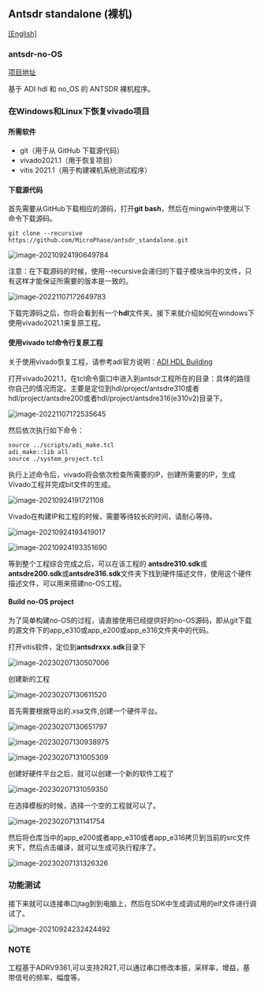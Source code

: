## Antsdr standalone (裸机) 

[[English]](../../../../../html/device_and_usage_manual/ANTSDR_E_Series_Module/ANTSDR_E310_Reference_Manual/Antsdr_standalone.html)

### antsdr-no-OS
[项目地址](https://github.com/MicroPhase/antsdr_standalone)

基于 ADI hdl 和 no_OS 的 ANTSDR 裸机程序。

### 在Windows和Linux下恢复vivado项目

#### 所需软件

- git（用于从 GitHub 下载源代码）
- vivado2021.1（用于恢复项目）
- vitis 2021.1（用于构建裸机系统测试程序）

#### 下载源代码

首先需要从GitHub下载相应的源码，打开**git bash**，然后在mingwin中使用以下命令下载源码。

```
git clone --recursive https://github.com/MicroPhase/antsdr_standalone.git
```

![image-20210924190649784](ANTSDR_E310_Reference_Manual.assets/image-20210924190649784.png)

注意：在下载源码的时候，使用--recursive会递归的下载子模块当中的文件，只有这样才能保证所需要的版本是一致的。

![image-20221107172649783](ANTSDR_E310_Reference_Manual.assets/image-20221107172649783.png)

下载完源码之后，你将会看到有一个**hdl**文件夹。接下来就介绍如何在windows下使用vivado2021.1来复原工程。

#### 使用vivado tcl命令行复原工程

关于使用vivado恢复工程，请参考adi官方说明：[ADI HDL Building](https://wiki.analog.com/resources/fpga/docs/build)

打开vivado2021.1，在tcl命令窗口中进入到antsdr工程所在的目录：具体的路径你自己的情况而定。主要是定位到hdl/project/antsdre310或者hdl/project/antsdre200或者hdl/project/antsdre316(e310v2)目录下。

![image-20221107172535645](ANTSDR_E310_Reference_Manual.assets/image-20221107172535645.png)

然后依次执行如下命令：

```
source ../scripts/adi_make.tcl
adi_make::lib all
source ./system_project.tcl
```

执行上述命令后，vivado将会依次检查所需要的IP，创建所需要的IP，生成Vivado工程并完成bit文件的生成。

![image-20210924191721108](ANTSDR_E310_Reference_Manual.assets/image-20210924191721108.png)

Vivado在构建IP和工程的时候，需要等待较长的时间，请耐心等待。

![image-20210924193419017](ANTSDR_E310_Reference_Manual.assets/image-20210924193419017.png)



![image-20210924193351690](ANTSDR_E310_Reference_Manual.assets/image-20210924193351690.png)


等到整个工程综合完成之后，可以在该工程的 **antsdre310.sdk**或**antsdre200.sdk**或**antsdre316.sdk**文件夹下找到硬件描述文件，使用这个硬件描述文件，可以用来搭建no-OS工程。


#### Build no-OS project
为了简单构建no-OS的过程，请直接使用已经提供好的no-OS源码，即从git下载的源文件下的app_e310或app_e200或app_e316文件夹中的代码。

打开vitis软件，定位到**antsdrxxx.sdk**目录下

![image-20230207130507006](ANTSDR_E310_Reference_Manual.assets/image-20230207130507006.png)

创建新的工程

![image-20230207130611520](ANTSDR_E310_Reference_Manual.assets/image-20230207130611520.png)

首先需要根据导出的.xsa文件,创建一个硬件平台。

![image-20230207130651797](ANTSDR_E310_Reference_Manual.assets/image-20230207130651797.png)

![image-20230207130938975](ANTSDR_E310_Reference_Manual.assets/image-20230207130938975.png)

![image-20230207131005309](ANTSDR_E310_Reference_Manual.assets/image-20230207131005309.png)

创建好硬件平台之后，就可以创建一个新的软件工程了

![image-20230207131059350](ANTSDR_E310_Reference_Manual.assets/image-20230207131059350.png)

在选择模板的时候，选择一个空的工程就可以了。

![image-20230207131141754](ANTSDR_E310_Reference_Manual.assets/image-20230207131141754.png)

然后将仓库当中的app_e200或者app_e310或者app_e316拷贝到当前的src文件夹下，然后点击编译，就可以生成可执行程序了。

![image-20230207131326326](ANTSDR_E310_Reference_Manual.assets/image-20230207131326326.png)

### 功能测试

接下来就可以连接串口jtag到到电脑上，然后在SDK中生成调试用的elf文件进行调试了。

![image-20210924232424492](ANTSDR_E310_Reference_Manual.assets/image-20210924232424492.png)



### NOTE

工程基于ADRV9361,可以支持2R2T,可以通过串口修改本振，采样率，增益，基带信号的频率，幅度等。